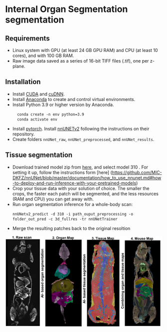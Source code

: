 # Internal Organ Segmentation segmentation

## Requirements
* Linux system with GPU (at least 24 GB GPU RAM) and CPU (at least 10 cores), and with 100 GB RAM.  
* Raw image data saved as a series of 16-bit TIFF files (.tif), one per z-plane. 
  
## Installation
* Install [CUDA](https://developer.nvidia.com/cuda-toolkit) and [cuDNN](https://developer.nvidia.com/cudnn).
* Install [Anaconda](https://www.anaconda.com/download#downloads) to create and control virtual environments.
* Install Python 3.9 or higher version by Anaconda.
  ```
    conda create -n env python=3.9
	conda activate env
	```
* Install [pytorch](https://pytorch.org/get-started/locally/).
Install [nnUNETv2](https://github.com/MIC-DKFZ/nnUNet/tree/master) following the instructions on their repository.
* Create folders `nnUNet_raw`, `nnUNet_preprocessed`, and `nnUNet_results`.
   
  
## Tissue segmentation
* Download trained model zip from [here](TODO), and select model 310 . For setting it up, follow the instructions form [here] (https://github.com/MIC-DKFZ/nnUNet/blob/master/documentation/how_to_use_nnunet.md#how-to-deploy-and-run-inference-with-your-pretrained-models)
* Crop your tissue data with your solution of choice. The smaller the crops, the faster each patch will be segmented, and the less resources (RAM and CPU) you can get away with.
* Run organ segmentation inference for a whole-body scan:
  ```
  nnUNetv2_predict -d 310 -i path_ouput_preprocessing -o folder_out_pred -c 3d_fullres -tr nnUNetTrainer 
	```  
* Merge the resulting patches back to the original resoltion

![Example](./assets/mouse_map.png)
  

